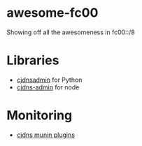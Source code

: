 # awesome-fc00
Showing off all the awesomeness in fc00::/8

# Libraries

* [cjdnsadmin](https://pypi.python.org/pypi/cjdnsadmin) for Python
* [cjdns-admin](https://www.npmjs.com/package/cjdns-admin) for node

# Monitoring
* [cjdns munin plugins](https://github.com/thefinn93/munin-plugins/tree/master/cjdns)
